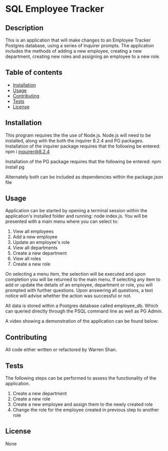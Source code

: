# SQL Employee Tracker
  
## Description
 This is an application that will make changes to an Employee Tracker Postgres database, using a series of Inquirer prompts. The application includes the methods of adding a new employee, creating a new department, creating new roles and assigning an employee to a new role.

## Table of contents
  - [Installation](#installation)
  - [Usage](#usage)
  - [Contributing](#contributing)
  - [Tests](#tests)
  - [License](#license)
  
## Installation
This program requires the the use of Node.js. Node.js will need to be installed, along with the both the inquirer 8.2.4 and PG packages.
Installation of the inquirer package requires that the following be entered: npm i inquirer@8.2.4

Installation of the PG package requires that the following be entered: npm install pg

Alternately both can be included as dependencies within the package.json file 

## Usage
Application can be started by opening a terminal session within the application's installed folder and running: node index.js. You will be presented with a main menu where you can select to:
1. View all employees
2. Add a new employee
3. Update an employee's role
4. View all departments
5. Create a new department
6. View all roles
7. Create a new role

On selecting a menu item, the selection will be executed and upon completion you will be returned to the main menu. If selecting any item to add or update the details of an employee, department or role, you will prompted with further questions. Upon answering all questions, a text notice will advise whether the action was successful or not.

All data is stored within a Postgres database called employee_db. Which can queried directly through the PSQL command line as well as PG Admin. 

A video showing a demonstration of the application can be found below:
  
## Contributing
All code either written or refactored by Warren Shan.
  
## Tests
The following steps can be performed to assess the functionality of the application.
1. Create a new department
2. Create a new role
3. Create a new employee and assign them to the newly created role
4. Change the role for the employee created in previous step to another role 
  
## License
None